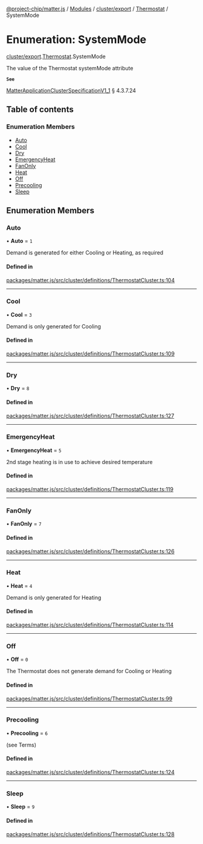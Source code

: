 [@project-chip/matter.js](../README.md) / [Modules](../modules.md) / [cluster/export](../modules/cluster_export.md) / [Thermostat](../modules/cluster_export.Thermostat.md) / SystemMode

# Enumeration: SystemMode

[cluster/export](../modules/cluster_export.md).[Thermostat](../modules/cluster_export.Thermostat.md).SystemMode

The value of the Thermostat systemMode attribute

**`See`**

[MatterApplicationClusterSpecificationV1_1](../interfaces/spec_export.MatterApplicationClusterSpecificationV1_1.md) § 4.3.7.24

## Table of contents

### Enumeration Members

- [Auto](cluster_export.Thermostat.SystemMode.md#auto)
- [Cool](cluster_export.Thermostat.SystemMode.md#cool)
- [Dry](cluster_export.Thermostat.SystemMode.md#dry)
- [EmergencyHeat](cluster_export.Thermostat.SystemMode.md#emergencyheat)
- [FanOnly](cluster_export.Thermostat.SystemMode.md#fanonly)
- [Heat](cluster_export.Thermostat.SystemMode.md#heat)
- [Off](cluster_export.Thermostat.SystemMode.md#off)
- [Precooling](cluster_export.Thermostat.SystemMode.md#precooling)
- [Sleep](cluster_export.Thermostat.SystemMode.md#sleep)

## Enumeration Members

### Auto

• **Auto** = ``1``

Demand is generated for either Cooling or Heating, as required

#### Defined in

[packages/matter.js/src/cluster/definitions/ThermostatCluster.ts:104](https://github.com/project-chip/matter.js/blob/e87b236f/packages/matter.js/src/cluster/definitions/ThermostatCluster.ts#L104)

___

### Cool

• **Cool** = ``3``

Demand is only generated for Cooling

#### Defined in

[packages/matter.js/src/cluster/definitions/ThermostatCluster.ts:109](https://github.com/project-chip/matter.js/blob/e87b236f/packages/matter.js/src/cluster/definitions/ThermostatCluster.ts#L109)

___

### Dry

• **Dry** = ``8``

#### Defined in

[packages/matter.js/src/cluster/definitions/ThermostatCluster.ts:127](https://github.com/project-chip/matter.js/blob/e87b236f/packages/matter.js/src/cluster/definitions/ThermostatCluster.ts#L127)

___

### EmergencyHeat

• **EmergencyHeat** = ``5``

2nd stage heating is in use to achieve desired temperature

#### Defined in

[packages/matter.js/src/cluster/definitions/ThermostatCluster.ts:119](https://github.com/project-chip/matter.js/blob/e87b236f/packages/matter.js/src/cluster/definitions/ThermostatCluster.ts#L119)

___

### FanOnly

• **FanOnly** = ``7``

#### Defined in

[packages/matter.js/src/cluster/definitions/ThermostatCluster.ts:126](https://github.com/project-chip/matter.js/blob/e87b236f/packages/matter.js/src/cluster/definitions/ThermostatCluster.ts#L126)

___

### Heat

• **Heat** = ``4``

Demand is only generated for Heating

#### Defined in

[packages/matter.js/src/cluster/definitions/ThermostatCluster.ts:114](https://github.com/project-chip/matter.js/blob/e87b236f/packages/matter.js/src/cluster/definitions/ThermostatCluster.ts#L114)

___

### Off

• **Off** = ``0``

The Thermostat does not generate demand for Cooling or Heating

#### Defined in

[packages/matter.js/src/cluster/definitions/ThermostatCluster.ts:99](https://github.com/project-chip/matter.js/blob/e87b236f/packages/matter.js/src/cluster/definitions/ThermostatCluster.ts#L99)

___

### Precooling

• **Precooling** = ``6``

(see Terms)

#### Defined in

[packages/matter.js/src/cluster/definitions/ThermostatCluster.ts:124](https://github.com/project-chip/matter.js/blob/e87b236f/packages/matter.js/src/cluster/definitions/ThermostatCluster.ts#L124)

___

### Sleep

• **Sleep** = ``9``

#### Defined in

[packages/matter.js/src/cluster/definitions/ThermostatCluster.ts:128](https://github.com/project-chip/matter.js/blob/e87b236f/packages/matter.js/src/cluster/definitions/ThermostatCluster.ts#L128)
